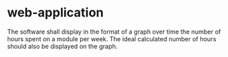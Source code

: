# web-application
The software shall display in the format of a graph over time the number of hours spent on a module per week. The ideal calculated number of hours should also be displayed on the graph.
